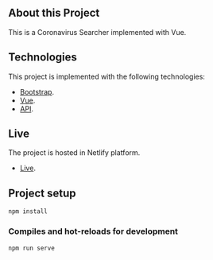 ## About this Project

This is a Coronavirus Searcher implemented with Vue.

## Technologies

This project is implemented with the following technologies:

- [Bootstrap](https://getbootstrap.com/).
- [Vue](https://vuejs.org/).
- [API](https://covid19api.com/).

## Live

The project is hosted in Netlify platform.

- [Live](https://coronavirusearcher.netlify.app/).

## Project setup

```
npm install
```

### Compiles and hot-reloads for development

```
npm run serve
```
